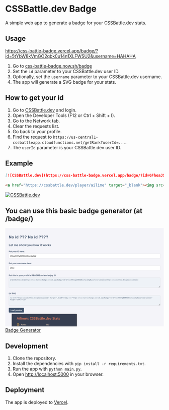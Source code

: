 # CSSBattle.dev Badge

A simple web app to generate a badge for your CSSBattle.dev stats.

## Usage
https://css-battle-badge.vercel.app/badge/?id=5tYbW8kVmGO2qbk0u14n1XLFWSU2&username=HAHAHA

1. Go to [css-battle-badge.now.sh/badge](https://css-battle-badge.now.sh/badge)
2. Set the `id` parameter to your CSSBattle.dev user ID.
3. Optionally, set the `username` parameter to your CSSBattle.dev username.
4. The app will generate a SVG badge for your stats.

## How to get your id

1. Go to [CSSBattle.dev](https://cssbattle.dev) and login.
2. Open the Developer Tools (F12 or Ctrl + Shift + I).
3. Go to the Network tab.
4. Clear the requests list.
5. Go back to your profile.
6. Find the request to `https://us-central1-cssbattleapp.cloudfunctions.net/getRank?userId=...`.
7. The `userId` parameter is your CSSBattle.dev user ID.

## Example

```md
[![CSSBattle.dev](https://css-battle-badge.vercel.app/badge/?id=GFhoaJX4SFgdWOBXdWUee4jsaNq2&username=Emilia)](https://cssbattle.dev/player/ailime)
```

```html
<a href="https://cssbattle.dev/player/ailime" target="_blank"><img src="https://css-battle-badge.vercel.app/badge/?id=GFhoaJX4SFgdWOBXdWUee4jsaNq2&username=Emilia" height="250"/></a>
```

[![CSSBattle.dev](https://css-battle-badge.vercel.app/badge/?id=GFhoaJX4SFgdWOBXdWUee4jsaNq2&username=Emilia)](https://cssbattle.dev/player/ailime)

## You can use this basic badge generator (at /badge/)

[![Url generator](/static/generator.png)](https://css-battle-badge.vercel.app/badge/)
[Badge Generator](https://css-battle-badge.vercel.app/badge/)

## Development

1. Clone the repository.
2. Install the dependencies with `pip install -r requirements.txt`.
3. Run the app with `python main.py`.
4. Open [http://localhost:5000](http://localhost:5000) in your browser.

## Deployment

The app is deployed to [Vercel](https://vercel.com/).

<!-- 
## Star History

<picture>
  <source
    media="(prefers-color-scheme: dark)"
    srcset="
      https://api.star-history.com/svg?repos=BahAilime/cssBattleBadge&type=Date&theme=dark
    "
  />
  <source
    media="(prefers-color-scheme: light)"
    srcset="
      https://api.star-history.com/svg?repos=BahAilime/cssBattleBadge&type=Date
    "
  />
  <img
    alt="Star History Chart"
    src="https://api.star-history.com/svg?repos=BahAilime/cssBattleBadge&type=Date"
  />
</picture> -->